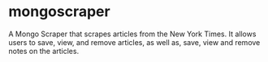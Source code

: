 # mongoscraper
A Mongo Scraper that scrapes articles from the New York Times. It allows users to save, view, and remove articles, as well as, save, view and remove notes on the articles. 

